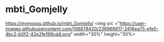 # mbti_Gomjelly
https://mymooss.github.io/mbti_Gomjelly/
<img src ="https://user-images.githubusercontent.com/106878420/236966617-2416ea75-e1e5-4bc2-b0f2-42e2fe199cd4.png" width="30%" height="30%>

